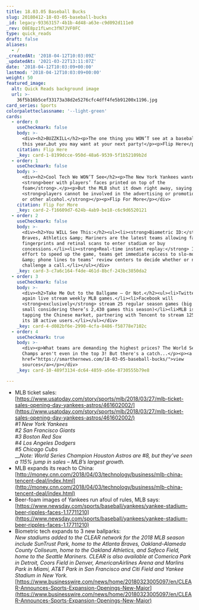 ```yaml
---
title: 18.03.05 Baseball Bucks
slug: 20180412-18-03-05-baseball-bucks
_id: legacy-93363157-4b1b-4d48-a63e-c9d092d111e0
_rev: O8E8pz1fLwnc3fN7JVF0FC
type: quick_reads
draft: false
aliases:
  - /
_createdAt: '2018-04-12T10:03:09Z'
_updatedAt: '2021-03-22T13:11:07Z'
date: '2018-04-12T10:03:09+00:00'
lastmod: '2018-04-12T10:03:09+00:00'
weight: 50
featured_image:
  alt: Quick Reads background image
  url: >-
    36f5b16b5cef33173a38d2e5276cfc4dff4fe5b91200x1196.jpg
card_series: Sports
colorpaletteclassname: '--light-green'
cards:
  - order: 0
    useCheckmark: false
    body: >-
      <div><h2>BUZZKILL</h2><p>The one thing you WON’T see at a baseball game
      this year…but you may want at your next party!</p><p>Flip Here</p></div>
    citation: Flip Here
    _key: card-1-8199dcce-950d-48a6-9539-5f1b52109b2d
  - order: 1
    useCheckmark: false
    body: >-
      <div><h2>Cool Tech We WON’T See</h2><p>The New York Yankees wanted to sell
      <strong>beer with players’ faces printed on top of the
      foam</strong>.</p><p>But the MLB shut it down right away, saying: active
      <strong>players cannot be involved in the advertising or promotion of beer
      or other alcohol.</strong></p><p>Flip For More</p></div>
    citation: Flip For More
    _key: card-2-f16609d7-624b-4ab9-be18-c6c9d6520121
  - order: 2
    useCheckmark: false
    body: >-
      <div><h2>You WILL See This:</h2><ul><li><strong>Biometric ID:</strong>A
      Braves, Athletics &amp; Mariners are the latest teams allowing fans to use
      fingerprints and retinal scans to enter stadium or buy
      concessions.</li><li><strong>Real-time instant replay:</strong> In an
      effort to speed up the game, teams get immediate access to slo-mo cameras
      &amp; phone lines to teams’ review centers to decide whether or not to
      challenge a call.</li></ul></div>
    _key: card-3-c7a6c164-f4de-461d-8bcf-243bc3850da2
  - order: 3
    useCheckmark: false
    body: >-
      <div><h2>Take Me Out to the Ballgame – Or Not.</h2><ul><li>Twitter will
      again live stream weekly MLB games.</li><li>Facebook will
      <strong>exclusively</strong> stream 25 regular season games (big deal, but
      small considering there’s 2,430 games this season)</li><li>MLB is also
      tapping the Chinese market, partnering with Tencent to stream 125 games to
      its 1B active users.</li></ul></div>
    _key: card-4-d082bf6e-2990-4cfa-8486-f58778e7102c
  - order: 4
    useCheckmark: true
    body: >-
      <div><p>What teams are demanding the highest prices? The World Series
      Champs aren't even in the top 3! But there's a catch...</p><p><a
      href="https://smarthernews.com/18-03-05-baseball-bucks/">view
      sources</a></p></div>
    _key: card-10-489f3134-dc64-4859-a56e-8730555b79e8

---
```

* MLB ticket sales: [https://www.usatoday.com/story/sports/mlb/2018/03/27/mlb-ticket-sales-opening-day-yankees-astros/461602002/](https://www.usatoday.com/story/sports/mlb/2018/03/27/mlb-ticket-sales-opening-day-yankees-astros/461602002/)  
_#1 New York Yankees_  
_#2 San Francisco Giants_  
_#3 Boston Red Sox_  
_#4 Los Angeles Dodgers_  
_#5 Chicago Cubs_  
___Note: World Series Champion Houston Astros are #8, but they’ve seen a 115% jump in sales – MLB’s largest growth._
* MLB expands its reach to China: [http://money.cnn.com/2018/04/03/technology/business/mlb-china-tencent-deal/index.html](http://money.cnn.com/2018/04/03/technology/business/mlb-china-tencent-deal/index.html)
* Beer-foam images of Yankees run afoul of rules, MLB says:[https://www.newsday.com/sports/baseball/yankees/yankee-stadium-beer-ripples-faces-1.17711210](https://www.newsday.com/sports/baseball/yankees/yankee-stadium-beer-ripples-faces-1.17711210)
* Biometric tech expands to 3 new ballparks:  
_New stadiums added to the CLEAR network for the 2018 MLB season include SunTrust Park, home to the Atlanta Braves, Oakland-Alameda County Coliseum, home to the Oakland Athletics, and Safeco Field, home to the Seattle Mariners._ _CLEAR is also available at Comerica Park in Detroit, Coors Field in Denver, AmericanAirlines Arena and Marlins Park in Miami, AT&T Park in San Francisco and Citi Field and Yankee Stadium in New York._ [https://www.businesswire.com/news/home/20180323005097/en/CLEAR-Announces-Sports-Expansion-Openings-New-Major](https://www.businesswire.com/news/home/20180323005097/en/CLEAR-Announces-Sports-Expansion-Openings-New-Major)